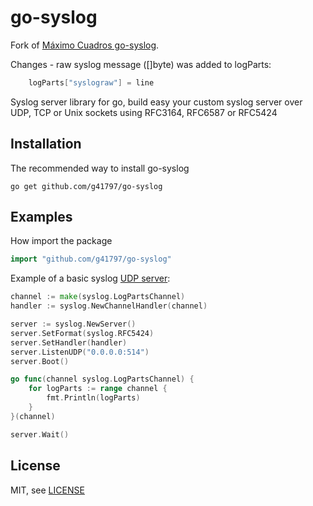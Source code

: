 go-syslog 
==============================

Fork of [Máximo Cuadros go-syslog](https://github.com/mcuadros/go-syslog).

Changes - raw syslog message ([]byte) was added to logParts:
```go
    logParts["syslograw"] = line
```

Syslog server library for go, build easy your custom syslog server over UDP, TCP or Unix sockets using RFC3164, RFC6587 or RFC5424

Installation
------------

The recommended way to install go-syslog

```
go get github.com/g41797/go-syslog
```

Examples
--------

How import the package

```go
import "github.com/g41797/go-syslog"
```

Example of a basic syslog [UDP server](example/basic_udp.go):

```go
channel := make(syslog.LogPartsChannel)
handler := syslog.NewChannelHandler(channel)

server := syslog.NewServer()
server.SetFormat(syslog.RFC5424)
server.SetHandler(handler)
server.ListenUDP("0.0.0.0:514")
server.Boot()

go func(channel syslog.LogPartsChannel) {
    for logParts := range channel {
        fmt.Println(logParts)
    }
}(channel)

server.Wait()
```

License
-------

MIT, see [LICENSE](LICENSE)
